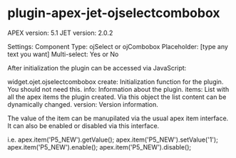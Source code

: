 # plugin-apex-jet-ojselectcombobox

APEX version: 5.1
JET version: 2.0.2

Settings:
  Component Type: ojSelect or ojCombobox
  Placeholder: [type any text you want]
  Multi-select: Yes or No

After initialization the plugin can be accessed via JavaScript:

widget.ojet.ojselectcombobox
  create: Initialization function for the plugin. You should not need this.
  info: Information about the plugin.
  items: List with all the apex items the plugin created. Via this object the list content can be dynamically changed.
  version: Version information.
  
The value of the item can be manupilated via the usual apex item interface. It can also be enabled or disabled via this interface.

i.e.
  apex.item('P5_NEW').getValue();
  apex.item('P5_NEW').setValue('1');
  apex.item('P5_NEW').enable();
  apex.item('P5_NEW').disable();
  
